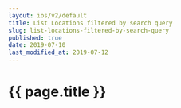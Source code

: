 ```yaml
---
layout: ios/v2/default
title: List Locations filtered by search query
slug: list-locations-filtered-by-search-query
published: true
date: 2019-07-10
last_modified_at: 2019-07-12
---
```


# {{ page.title }}
